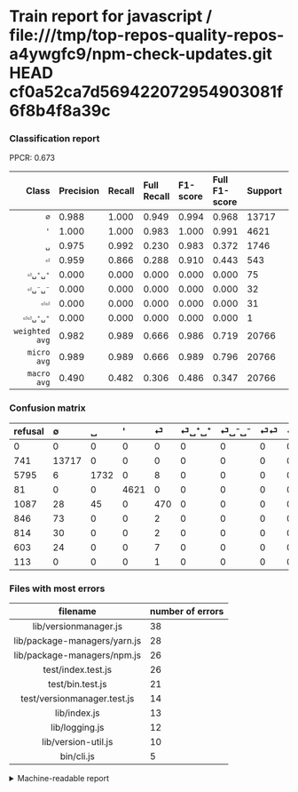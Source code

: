 # Train report for javascript / file:///tmp/top-repos-quality-repos-a4ywgfc9/npm-check-updates.git HEAD cf0a52ca7d569422072954903081f6f8b4f8a39c

### Classification report

PPCR: 0.673

| Class | Precision | Recall | Full Recall | F1-score | Full F1-score | Support | Full Support | PPCR |
|------:|:----------|:-------|:------------|:---------|:---------|:--------|:-------------|:-----|
| `∅` | 0.988| 1.000| 0.949| 0.994| 0.968| 13717| 14458| 0.949 |
| `'` | 1.000| 1.000| 0.983| 1.000| 0.991| 4621| 4702| 0.983 |
| `␣` | 0.975| 0.992| 0.230| 0.983| 0.372| 1746| 7541| 0.232 |
| `⏎` | 0.959| 0.866| 0.288| 0.910| 0.443| 543| 1630| 0.333 |
| `⏎␣⁺␣⁺` | 0.000| 0.000| 0.000| 0.000| 0.000| 75| 921| 0.081 |
| `⏎␣⁻␣⁻` | 0.000| 0.000| 0.000| 0.000| 0.000| 32| 846| 0.038 |
| `⏎⏎` | 0.000| 0.000| 0.000| 0.000| 0.000| 31| 634| 0.049 |
| `⏎⏎␣⁺␣⁺` | 0.000| 0.000| 0.000| 0.000| 0.000| 1| 114| 0.009 |
| `weighted avg` | 0.982| 0.989| 0.666| 0.986| 0.719| 20766| 30846| 0.673 |
| `micro avg` | 0.989| 0.989| 0.666| 0.989| 0.796| 20766| 30846| 0.673 |
| `macro avg` | 0.490| 0.482| 0.306| 0.486| 0.347| 20766| 30846| 0.673 |

### Confusion matrix

|refusal|  ∅| ␣| '| ⏎| ⏎␣⁺␣⁺| ⏎␣⁻␣⁻| ⏎⏎| ⏎⏎␣⁺␣⁺| 
|:---|:---|:---|:---|:---|:---|:---|:---|:---|
|0 |0 |0 |0 |0 |0 |0 |0 |0 |
|741 |13717 |0 |0 |0 |0 |0 |0 |0 |
|5795 |6 |1732 |0 |8 |0 |0 |0 |0 |
|81 |0 |0 |4621 |0 |0 |0 |0 |0 |
|1087 |28 |45 |0 |470 |0 |0 |0 |0 |
|846 |73 |0 |0 |2 |0 |0 |0 |0 |
|814 |30 |0 |0 |2 |0 |0 |0 |0 |
|603 |24 |0 |0 |7 |0 |0 |0 |0 |
|113 |0 |0 |0 |1 |0 |0 |0 |0 |

### Files with most errors

| filename | number of errors|
|:----:|:-----|
| lib/versionmanager.js | 38 |
| lib/package-managers/yarn.js | 28 |
| lib/package-managers/npm.js | 26 |
| test/index.test.js | 26 |
| test/bin.test.js | 21 |
| test/versionmanager.test.js | 14 |
| lib/index.js | 13 |
| lib/logging.js | 12 |
| lib/version-util.js | 10 |
| bin/cli.js | 5 |

<details>
    <summary>Machine-readable report</summary>
```json
{
  "cl_report": {"\u0027": {"f1-score": 1.0, "precision": 1.0, "recall": 1.0, "support": 4621}, "macro avg": {"f1-score": 0.4859236846922181, "precision": 0.49028237489310794, "recall": 0.4821929208356275, "support": 20766}, "micro avg": {"f1-score": 0.9891168255802755, "precision": 0.9891168255802755, "recall": 0.9891168255802755, "support": 20766}, "weighted avg": {"f1-score": 0.9856902378271495, "precision": 0.9824467659627066, "recall": 0.9891168255802755, "support": 20766}, "\u2205": {"f1-score": 0.9941656097119044, "precision": 0.9883989047413172, "recall": 1.0, "support": 13717}, "\u23ce": {"f1-score": 0.9099709583736689, "precision": 0.9591836734693877, "recall": 0.8655616942909761, "support": 543}, "\u23ce\u23ce": {"f1-score": 0.0, "precision": 0.0, "recall": 0.0, "support": 31}, "\u23ce\u23ce\u2423\u207a\u2423\u207a": {"f1-score": 0.0, "precision": 0.0, "recall": 0.0, "support": 1}, "\u23ce\u2423\u207a\u2423\u207a": {"f1-score": 0.0, "precision": 0.0, "recall": 0.0, "support": 75}, "\u23ce\u2423\u207b\u2423\u207b": {"f1-score": 0.0, "precision": 0.0, "recall": 0.0, "support": 32}, "\u2423": {"f1-score": 0.9832529094521715, "precision": 0.9746764209341587, "recall": 0.9919816723940436, "support": 1746}},
  "cl_report_full": {"\u0027": {"f1-score": 0.9913118095033787, "precision": 1.0, "recall": 0.9827732879625691, "support": 4702}, "macro avg": {"f1-score": 0.34682866662174106, "precision": 0.49028237489310794, "recall": 0.30619283821921484, "support": 30846}, "micro avg": {"f1-score": 0.7959389289312564, "precision": 0.9891168255802755, "recall": 0.6658886079232316, "support": 30846}, "weighted avg": {"f1-score": 0.7192195575512383, "precision": 0.9046805304664967, "recall": 0.6658886079232316, "support": 30846}, "\u2205": {"f1-score": 0.968167701863354, "precision": 0.9883989047413172, "recall": 0.9487480979388574, "support": 14458}, "\u23ce": {"f1-score": 0.4433962264150943, "precision": 0.9591836734693877, "recall": 0.2883435582822086, "support": 1630}, "\u23ce\u23ce": {"f1-score": 0.0, "precision": 0.0, "recall": 0.0, "support": 634}, "\u23ce\u23ce\u2423\u207a\u2423\u207a": {"f1-score": 0.0, "precision": 0.0, "recall": 0.0, "support": 114}, "\u23ce\u2423\u207a\u2423\u207a": {"f1-score": 0.0, "precision": 0.0, "recall": 0.0, "support": 921}, "\u23ce\u2423\u207b\u2423\u207b": {"f1-score": 0.0, "precision": 0.0, "recall": 0.0, "support": 846}, "\u2423": {"f1-score": 0.37175359519210127, "precision": 0.9746764209341587, "recall": 0.22967776157008354, "support": 7541}},
  "ppcr": 0.6732153277572457
}
```
</details>
